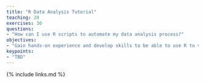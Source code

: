 ```yaml
---
title: "R Data Analysis Tutorial"
teaching: 20
exercises: 30
questions:
- "How can I use R scripts to automate my data analysis process?"
objectives:
- "Gain hands-on experience and develop skills to be able to use R to visualize and investigate patterns in genomic data."
keypoints:
- "TBD"
---
```




{% include links.md %}
